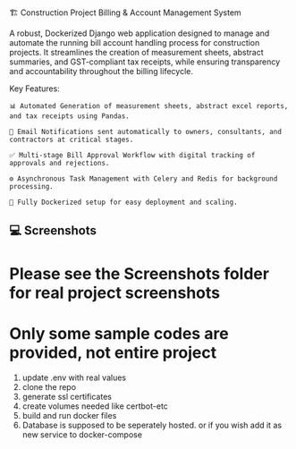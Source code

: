 🏗️ Construction Project Billing & Account Management System

A robust, Dockerized Django web application designed to manage and automate the running bill account handling process for construction projects. It streamlines the creation of measurement sheets, abstract summaries, and GST-compliant tax receipts, while ensuring transparency and accountability throughout the billing lifecycle.

Key Features:

    📊 Automated Generation of measurement sheets, abstract excel reports, and tax receipts using Pandas.

    📧 Email Notifications sent automatically to owners, consultants, and contractors at critical stages.

    ✅ Multi-stage Bill Approval Workflow with digital tracking of approvals and rejections.

    ⚙️ Asynchronous Task Management with Celery and Redis for background processing.

    🐳 Fully Dockerized setup for easy deployment and scaling.

## 💻 Screenshots
# Please see the Screenshots folder for real project screenshots

# Only some sample codes are provided, not entire project

1. update .env with real values
2. clone the repo
3. generate ssl certificates
4. create volumes needed like certbot-etc
5. build and run docker files
6. Database is supposed to be seperately hosted. or if you wish add it as new service to docker-compose


    